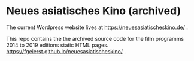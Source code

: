 # Neues asiatisches Kino (archived)

The current Wordpress website lives at https://neuesasiatischeskino.de/ .

This repo contains the the archived source code for the film programms 2014 to 2019 editions static HTML pages. https://fgeierst.github.io/neuesasiatischeskino/ .

